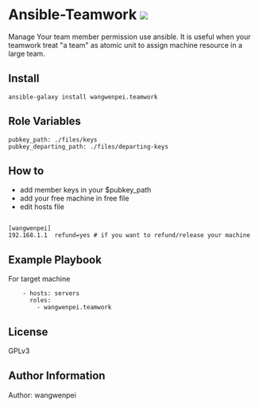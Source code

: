 Ansible-Teamwork ![](https://secure.travis-ci.org/wangwenpei/ansible-pypy.png?branch=master)
============================================================================================

Manage Your team member permission use ansible.
It is useful when your teamwork treat "a team" as atomic unit to assign machine resource in a large team.


Install
-------

```
ansible-galaxy install wangwenpei.teamwork
```

Role Variables
--------------

```
pubkey_path: ./files/keys
pubkey_departing_path: ./files/departing-keys

```

How to
-----

- add member keys in your $pubkey_path
- add your free machine in free file
- edit hosts file

```

[wangwenpei]
192.168.1.1  refund=yes # if you want to refund/release your machine

```



Example Playbook
----------------

For target machine

```
    - hosts: servers
      roles:
        - wangwenpei.teamwork
```


License
-------

GPLv3

Author Information
------------------

Author: wangwenpei
